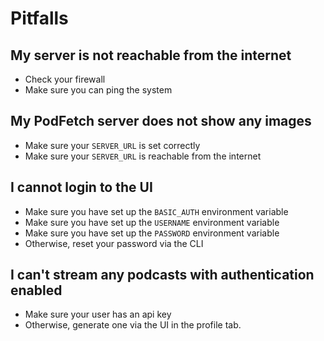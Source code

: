 # Pitfalls

## My server is not reachable from the internet

- Check your firewall
- Make sure you can ping the system

## My PodFetch server does not show any images

- Make sure your `SERVER_URL` is set correctly
- Make sure your `SERVER_URL` is reachable from the internet

## I cannot login to the UI

- Make sure you have set up the `BASIC_AUTH` environment variable
- Make sure you have set up the `USERNAME` environment variable
- Make sure you have set up the `PASSWORD` environment variable
- Otherwise, reset your password via the CLI

## I can't stream any podcasts with authentication enabled

- Make sure your user has an api key
- Otherwise, generate one via the UI in the profile tab.